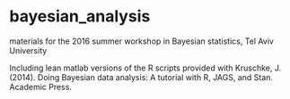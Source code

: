 # bayesian_analysis
materials for the 2016 summer workshop in Bayesian statistics, Tel Aviv University


Including lean matlab versions of the R scripts provided with Kruschke, J. (2014). Doing Bayesian data analysis: A tutorial with R, JAGS, and Stan. Academic Press.
	
